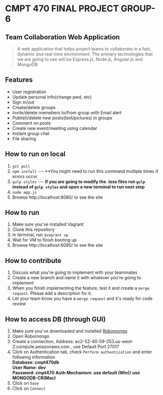 # CMPT 470 FINAL PROJECT GROUP-6

## Team Collaboration Web Application

> A web application that helps project teams to collaborate in a fast, dynamic and real-time environment. The primary technologies that we are going to use will be Express.js, Node.js, Angular.js and MongoDB.

## Features 

- User registration
- Update personal info(change pwd, etc)
- Sign in/out
- Create/delete groups
- Invite/delete memebers to/from group with Email alert
- Publish/delete new posts(text/pictures) in groups
- Comment on posts
- Create new event/meeting using calendar
- Instant group chat
- File sharing

## How to run on local
1. `git pull`
2. `npm install` --- **You might need to run this command multiple times if errors occur
3. `gulp styles`  --- **If you are going to modify the .less files 
run `gulp` instead of `gulp styles`
and open a new terminal to run next step**
4. `node app.js`
5.  Browse http://localhost:8080/ to see the site 


## How to run 

1. Make sure you've installed Vagrant
2. Clone this repository
3. In terminal, run `$vagrant up`
4. Wait for VM to finish booting up
5. Browse http://localhost:8080/ to see the site 

## How to contribute  

1. Discuss what you're going to implement with your teammates
2. Create a new branch and name it with whatever you're going to implement
3. When you finish implementing the feature, test it and create a `merge request`. Please add a description for it.
4. Let your team know you have a `merge request` and it's ready for code review

## How to access DB (through GUI)

1. Make sure you've downloaded and installed [Robomongo](https://robomongo.org/)
2. Open Robomongo
3. Create a connection, Address: ec2-52-40-59-253.us-west-2.compute.amazonaws.com , use Default Port 27017
4. Click on Authentication tab, check `Perform authentication` and enter following information  
	**Database: cmpt470db  
    User Name: dev  
	Password: cmpt470
    Auth Mechanism: use default (Win)/ use MONGODB-CR(Mac)** 
5. Click on `Save`
6. Click on `Connect`
